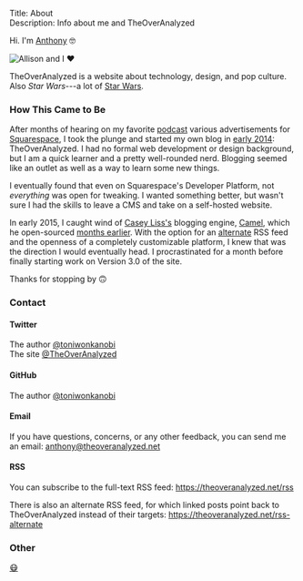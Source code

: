 Title: About  
Description: Info about me and TheOverAnalyzed  

Hi. I'm [Anthony][1] 🤓

![Allison and I ❤️][2]

TheOverAnalyzed is a website about technology, design, and pop culture. Also <i>Star Wars</i>---a lot of [Star Wars][3].

### How This Came to Be

After months of hearing on my favorite [podcast][4] various advertisements for [Squarespace][5], I took the plunge and started my own blog in [early 2014][6]: TheOverAnalyzed. I had no formal web development or design background, but I am a quick learner and a pretty well-rounded nerd. Blogging seemed like an outlet as well as a way to learn some new things.

I eventually found that even on Squarespace's Developer Platform, not *everything* was open for tweaking. I wanted something better, but wasn't sure I had the skills to leave a CMS and take on a self-hosted website.

In early 2015, I caught wind of [Casey Liss's][7] blogging engine, [Camel][8], which he open-sourced [months earlier][9]. With the option for an [alternate][10] RSS feed and the openness of a completely customizable platform, I knew that was the direction I would eventually head. I procrastinated for a month before finally starting work on Version 3.0 of the site.

Thanks for stopping by 🙃

### Contact

#### Twitter

The author [@toniwonkanobi][11]  
The site [@TheOverAnalyzed][12]

#### GitHub

The author [@toniwonkanobi][13]

#### Email

If you have questions, concerns, or any other feedback, you can send me an email: <anthony@theoveranalyzed.net>
  
#### RSS

You can subscribe to the full-text RSS feed: <https://theoveranalyzed.net/rss>

There is also an alternate RSS feed, for which linked posts point back to TheOverAnalyzed instead of their targets: <https://theoveranalyzed.net/rss-alternate>

### Other

[😷][14]

[1]: http://www.twitter.com/toniwonkanobi "Me on Twitter"
[2]: https://d.pr/i/1d53F+ "Allison and I"
[3]: /tags/Star%20Wars "Posts tagged 'Star Wars'"
[4]: https://github.com/ToniWonKanobi "Me on GitHub"
[5]: http://www.squarespace.com "Likely the best stating point for aspiring bloggers"
[6]: https://twitter.com/TheOverAnalyzed/status/430233457029947392 "First post ever ❤️"
[7]: https://twitter.com/caseyliss "Casey Liss on Twitter"
[8]: https://github.com/cliss/camel "Camel on GitHub"
[9]: http://www.caseyliss.com/2014/5/2/camel-open-sourced "Casey Liss on making Camel open-sourced"
[10]: /rss-alternate "The alternate feed for TheOverAnalyzed, for which linked posts point back to TheOverAnalyzed instead of the external site"
[11]: http://www.twitter.com/toniwonkanobi "Me on Twitter"
[12]: http://www.twitter.com/theoveranalyzed "Twitter account for TheOverAnalyzed (occasional site updates, in addition to auto-postings)"
[13]: https://github.com/ToniWonKanobi "Me on GitHub"
[14]: http://anthonycraigdds.com "My J-O-B job"

<style>
	main figure {
		margin: initial;
		width: 50%;
	}
</style>